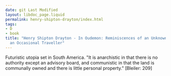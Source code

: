 ```yaml
---
date: git Last Modified
layout: libdoc_page.liquid
permalink: henry-shipton-drayton/index.html
tags:
- D
- book
title: "Henry Shipton Drayton - In Oudemon: Reminiscences of an Unknown People by
  an Occasional Traveller"
---
```


Futuristic utopia set in South America. "It is anarchistic  in that there is no authority except an advisory board, and communistic in that  the land is communally owned and there is little personal property." [Bleiler:  209]